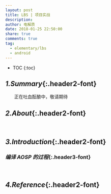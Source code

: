 ```yaml
---
layout: post
title: LBS | 项目实战
description:
author: 电解质
date: 2018-01-25 22:50:00
share: true
comments: true
tag:
  - elementary/lbs
  - android
---
```


- TOC
  {:toc}

## _1.Summary_{:.header2-font}

&emsp;&emsp;正在吐血酝酿中，敬请期待

## _2.About_{:.header2-font}

&emsp;&emsp;

## _3.Introduction_{:.header2-font}

### _编译 AOSP 的过程_{:.header3-font}

&emsp;&emsp;

## _4.Reference_{:.header2-font}
